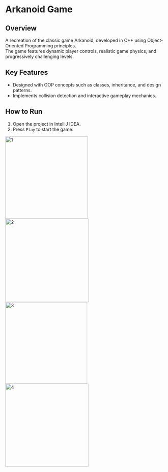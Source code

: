 # **Arkanoid Game**

## **Overview**
A recreation of the classic game Arkanoid, developed in C++ using Object-Oriented Programming principles. <br />
The game features dynamic player controls, realistic game physics, and progressively challenging levels.<br />

## **Key Features**
- Designed with OOP concepts such as classes, inheritance, and design patterns.  
- Implements collision detection and interactive gameplay mechanics.  

## **How to Run**
1. Open the project in IntelliJ IDEA.  
2. Press `Play` to start the game. <br />

<img width="259" alt="1" src="https://github.com/user-attachments/assets/c4748233-083d-46dc-9421-1ccc5fae199e" />
<br />
<img width="262" alt="2" src="https://github.com/user-attachments/assets/0ff793dd-85f4-40b9-8f3f-794de0cbd596" />
<br />
<img width="257" alt="3" src="https://github.com/user-attachments/assets/0f4aa2c8-c8d9-4e08-945a-ee073453fb46" />
<br />
<img width="261" alt="4" src="https://github.com/user-attachments/assets/b0f244de-cc83-4520-9243-040c98f5ded3" />

